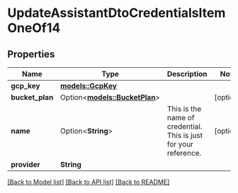 # UpdateAssistantDtoCredentialsItemOneOf14

## Properties

Name | Type | Description | Notes
------------ | ------------- | ------------- | -------------
**gcp_key** | [**models::GcpKey**](GcpKey.md) |  | 
**bucket_plan** | Option<[**models::BucketPlan**](BucketPlan.md)> |  | [optional]
**name** | Option<**String**> | This is the name of credential. This is just for your reference. | [optional]
**provider** | **String** |  | 

[[Back to Model list]](../README.md#documentation-for-models) [[Back to API list]](../README.md#documentation-for-api-endpoints) [[Back to README]](../README.md)


